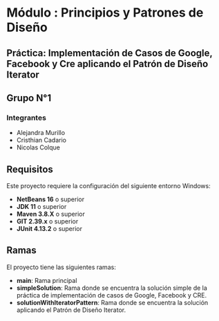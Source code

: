 # Módulo : Principios y Patrones de Diseño

## Práctica: Implementación de Casos de Google, Facebook y Cre aplicando el Patrón de Diseño Iterator

## Grupo N°1

### Integrantes

- Alejandra Murillo
- Cristhian Cadario
- Nicolas Colque

## Requisitos

Este proyecto requiere la configuración del siguiente entorno Windows:

- **NetBeans 16** o superior
- **JDK 11** o superior
- **Maven 3.8.X** o superior
- **GIT 2.39.x** o superior
- **JUnit 4.13.2** o superior

## Ramas

El proyecto tiene las siguientes ramas:

- **main**: Rama principal
- **simpleSolution**: Rama donde se encuentra la solución simple de la práctica de implementación de casos de Google, Facebook y CRE.
- **solutionWithIteratorPattern**: Rama donde se encuentra la solución aplicando el Patrón de Diseño Iterator.